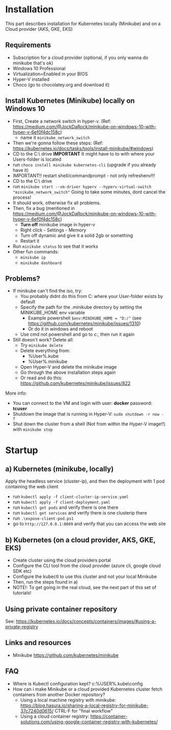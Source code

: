 # Installation

This part describes installation for Kubernetes locally (Minikube) and on a Cloud provider (AKS, GKE, EKS)

## Requirements

* Subscription for a cloud provider (optional, if you only wanna do minikube that's ok)
* Windows 10 Professional
* Virtualization=Enabled in your BIOS
* Hyper-V installed
* Choco (go to chocolatey.org and download it)

## Install Kubernetes (Minikube) locally on Windows 10

* First, Create a network switch in hyper-v. (Ref: https://medium.com/@JockDaRock/minikube-on-windows-10-with-hyper-v-6ef0f4dc158c)
    * name it `minikube_network_switch`
* Then we're gonna follow these steps: (Ref: https://kubernetes.io/docs/tasks/tools/install-minikube/#windows)
* CD to the C:\ drive **IMPORTANT** It might have to to with where your Users-folder is located
* run `choco install minikube kubernetes-cli` (upgrade if you already have it)
* IMPORTANT!! restart shell/commandprompt - not only refreshenv!!!
* CD to the C:\ drive
* run `minikube start --vm-driver hyperv --hyperv-virtual-switch "minikube_network_switch"` Going to take some minutes, dont cancel the process!
* It should work, otherwise fix all problems.
* Then, fix a bug (mentioned in  https://medium.com/@JockDaRock/minikube-on-windows-10-with-hyper-v-6ef0f4dc158c)
    * **Turn off** minikube image in hyper-v
    * Right click - Settings - Memory
    * Turn off dynamic and give it a solid 2gb or something
    * Restart it
* Run `minikube status` to see that it works
* Other fun commands:
    * `minikube ip`
    * `minikube dashboard`

## Problems?
* If minikube can't find the iso, try:
    * You probably didnt do this from C: where your User-folder exists by default
    * Specify the path for the .minikube directory by setting the MINIKUBE_HOME env variable
        * Example powershell `$env:MINIKUBE_HOME = "D:/"` (see https://github.com/kubernetes/minikube/issues/1310)
        * Or do it in windows and reboot
    * Use cmd not powershell and go to c:, then run it again
* Still doesn't work? Delete all:
    * Try `minikube delete`
    * Delete everything from:
        * %User%\.kube
        * %User%\.minikube
    * Open Hyper-V and delete the minikube image
    * Go through the above installation steps again
    * Or read and do this: https://github.com/kubernetes/minikube/issues/822

More info:
* You can connect to the VM and login with user: **docker**   password: **tcuser**
* Shutdown the image that is running in Hyper-V: `sudo shutdown -r now -f`
* Shut down the cluster from a shell (Not from within the Hyper-V image!!) with `minikube stop`

# Startup

## a) Kubernetes (minikube, locally)
Apply the headless service (cluster-ip), and then the deployment with 1 pod containing the web client
* run `kubectl apply -f client-cluster-ip-service.yaml`
* run `kubectl apply -f client-deployment.yaml`
* run `kubectl get pods` and verify there is one there
* run `kubectl get services` and verify there is one clusterip there
* run `.\expose-client-pod.ps1`
* go to `http://127.0.0.1:8089` and verify that you can access the web site

## b) Kubernetes (on a cloud provider, AKS, GKE, EKS)

* Create cluster using the cloud providers portal
* Configure the CLI tool from the cloud provider (azure cli, google cloud SDK etc)
* Configure the kubectl to use this cluster and not your local Minikube
* Then, run the steps found in a)
* NOTE!: To get going in the real cloud, see the next part of this set of tutorials!

## Using private container repository
See: https://kubernetes.io/docs/concepts/containers/images/#using-a-private-registry

## Links and resources
* Minikube https://github.com/kubernetes/minikube

## FAQ

* Where is Kubectl configuration kept? c:\%USER%\.kube\config
* How can i make Minikube or a cloud provided Kubernetes cluster fetch containers from another Docker repository?
    * Using a local machine registry with minikube: https://blog.hasura.io/sharing-a-local-registry-for-minikube-37c7240d0615/ CTRL-F for "final workflow"
    * Using a cloud container registry: https://container-solutions.com/using-google-container-registry-with-kubernetes/
